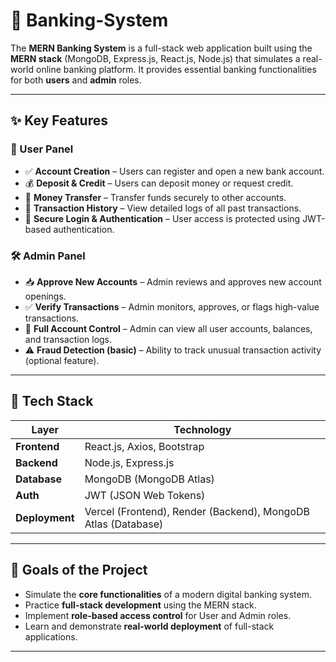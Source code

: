 # 🏦 Banking-System

The **MERN Banking System** is a full-stack web application built using the **MERN stack** (MongoDB, Express.js, React.js, Node.js) that simulates a real-world online banking platform. It provides essential banking functionalities for both **users** and **admin** roles.

---

## ✨ Key Features

### 👤 User Panel

- ✅ **Account Creation** – Users can register and open a new bank account.
- 💰 **Deposit & Credit** – Users can deposit money or request credit.
- 🔁 **Money Transfer** – Transfer funds securely to other accounts.
- 📄 **Transaction History** – View detailed logs of all past transactions.
- 🔐 **Secure Login & Authentication** – User access is protected using JWT-based authentication.

### 🛠️ Admin Panel

- 📥 **Approve New Accounts** – Admin reviews and approves new account openings.
- ✅ **Verify Transactions** – Admin monitors, approves, or flags high-value transactions.
- 🧾 **Full Account Control** – Admin can view all user accounts, balances, and transaction logs.
- ⚠️ **Fraud Detection (basic)** – Ability to track unusual transaction activity (optional feature).

---

## 🧱 Tech Stack

| Layer        | Technology                  |
|--------------|-----------------------------|
| **Frontend** | React.js, Axios, Bootstrap  |
| **Backend**  | Node.js, Express.js         |
| **Database** | MongoDB (MongoDB Atlas)     |
| **Auth**     | JWT (JSON Web Tokens)       |
| **Deployment** | Vercel (Frontend), Render (Backend), MongoDB Atlas (Database) |

---

## 🎯 Goals of the Project

- Simulate the **core functionalities** of a modern digital banking system.
- Practice **full-stack development** using the MERN stack.
- Implement **role-based access control** for User and Admin roles.
- Learn and demonstrate **real-world deployment** of full-stack applications.

---



